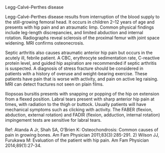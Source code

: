Legg-Calvé-Perthes disease

Legg-Calvé-Perthes disease results from interruption of the blood supply to the still-growing femoral head. It occurs in children 2–12 years of age and presents with hip pain and an atraumatic limp. Common physical findings include leg-length discrepancies, and limited abduction and internal rotation. Radiographs reveal sclerosis of the proximal femur with joint space widening. MRI confirms osteonecrosis.

Septic arthritis also causes atraumatic anterior hip pain but occurs in the acutely ill, febrile patient. A CBC, erythrocyte sedimentation rate, C-reactive protein level, and guided hip aspiration are recommended if septic arthritis is suspected. A diagnosis of stress fracture should be considered in patients with a history of overuse and weight-bearing exercise. These patients have pain that is worse with activity, and pain on active leg raising. MRI can detect fractures not seen on plain films.

Iliopsoas bursitis presents with snapping or popping of the hip on extension from a flexed position. Labral tears present with sharp anterior hip pain at times, with radiation to the thigh or buttock. Usually patients will have mechanical symptoms such as clicking with activity. The FABER (flexion, abduction, external rotation) and FADIR (flexion, adduction, internal rotation) impingement tests are sensitive for labral tears.

Ref: Atanda A Jr, Shah SA, O’Brien K: Osteochondrosis: Common causes of pain in growing bones. Am Fam Physician
2011;83(3):285-291. 2) Wilson JJ, Furukawa M: Evaluation of the patient with hip pain. Am Fam Physician
2014;89(1):27-34.